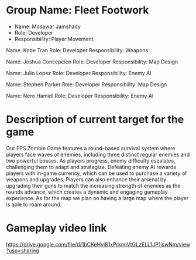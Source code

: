 # Group Name: Fleet Footwork

- Name: Mosawar Jamshady
- Role: Developer
- Responsibility: Player Movement

Name:  Kobe Tran
Role: Developer
Responsibility: Weapons

Name: Joshua Concepcion
Role: Developer
Responsibility: Map Design 

Name: Julio Lopez
Role: Developer
Responsibility: Enemy AI

Name: Stephen Parker
Role: Developer
Responsibility: Map Design

Name: Nero Hamidi
Role: Developer
Responsibility: Enemy AI

# Description of current target for the game 
Our FPS Zombie Game features a round-based survival system where players face waves of enemies, including three distinct regular enemies and two powerful bosses. As players progress, enemy difficulty escalates, challenging them to adapt and strategize. Defeating enemy AI rewards players with in-game currency, which can be used to purchase a variety of weapons and upgrades. Players can also enhance their arsenal by upgrading their guns to match the increasing strength of enemies as the rounds advance, which creates a dynamic and engaging gameplay experience. As for the map we plan on having a large map where the player is able to roam around.

# Gameplay video link
https://drive.google.com/file/d/1bCKeHvj81xPrknnVtGLzELL1JP1jswNm/view?usp=sharing

